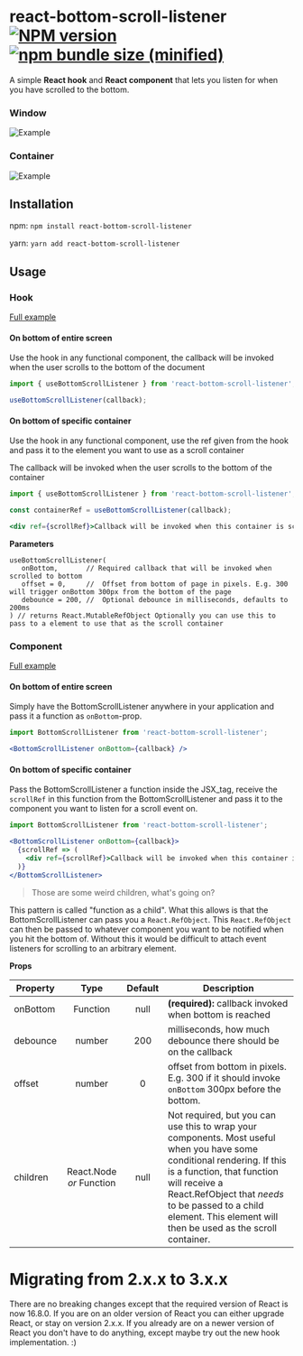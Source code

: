 # react-bottom-scroll-listener [![NPM version](https://img.shields.io/npm/v/react-bottom-scroll-listener.svg?style=flat)](https://www.npmjs.com/package/react-bottom-scroll-listener) [![npm bundle size (minified)](https://img.shields.io/bundlephobia/minzip/react-bottom-scroll-listener.svg)](https://github.com/karl-run/react-bottom-scroll-listener)

A simple **React hook** and **React component** that lets you listen for when you have scrolled to the bottom.

### Window

![Example](./example.gif)

### Container

![Example](./example_inner.gif)

## Installation

npm:
`npm install react-bottom-scroll-listener`

yarn:
`yarn add react-bottom-scroll-listener`

## Usage

### Hook

[Full example](/example/src/HookExample.js)

#### On bottom of entire screen

Use the hook in any functional component, the callback will be invoked
when the user scrolls to the bottom of the document

```jsx
import { useBottomScrollListener } from 'react-bottom-scroll-listener';

useBottomScrollListener(callback);
```

#### On bottom of specific container

Use the hook in any functional component, use the ref given from the hook
and pass it to the element you want to use as a scroll container

The callback will be invoked when the user scrolls to the bottom of the container

```jsx
import { useBottomScrollListener } from 'react-bottom-scroll-listener';

const containerRef = useBottomScrollListener(callback);

<div ref={scrollRef}>Callback will be invoked when this container is scrolled to bottom.</div>
```

**Parameters**

```
useBottomScrollListener(
   onBottom,       // Required callback that will be invoked when scrolled to bottom
   offset = 0,     //  Offset from bottom of page in pixels. E.g. 300 will trigger onBottom 300px from the bottom of the page
   debounce = 200, //  Optional debounce in milliseconds, defaults to 200ms
) // returns React.MutableRefObject Optionally you can use this to pass to a element to use that as the scroll container
```

### Component

[Full example](/example/src/ComponentExample.js)

#### On bottom of entire screen

Simply have the BottomScrollListener anywhere in your application and pass it a function as `onBottom`-prop.

```jsx
import BottomScrollListener from 'react-bottom-scroll-listener';

<BottomScrollListener onBottom={callback} />
```

#### On bottom of specific container

Pass the BottomScrollListener a function inside the JSX_tag, receive the `scrollRef` in this function from the BottomScrollListener
and pass it to the component you want to listen for a scroll event on.

```jsx
import BottomScrollListener from 'react-bottom-scroll-listener';

<BottomScrollListener onBottom={callback}>
  {scrollRef => (
    <div ref={scrollRef}>Callback will be invoked when this container is scrolled to bottom.</div>
  )}
</BottomScrollListener>
```

> Those are some weird children, what's going on?

This pattern is called "function as a child". What this allows is that the BottomScrollListener can pass you a `React.RefObject`. This
`React.RefObject` can then be passed to whatever component you want to be notified when you hit the bottom of. Without this it would be
difficult to attach event listeners for scrolling to an arbitrary element.

**Props**

| Property |           Type           | Default | Description                                                                                                                                                                                                                                                                                 |
| -------- | :----------------------: | :-----: | ------------------------------------------------------------------------------------------------------------------------------------------------------------------------------------------------------------------------------------------------------------------------------------------- |
| onBottom |         Function         |  null   | **(required):** callback invoked when bottom is reached                                                                                                                                                                                                                                     |
| debounce |          number          |   200   | milliseconds, how much debounce there should be on the callback                                                                                                                                                                                                                             |
| offset   |          number          |    0    | offset from bottom in pixels. E.g. 300 if it should invoke `onBottom` 300px before the bottom.                                                                                                                                                                                              |
| children | React.Node _or_ Function |  null   | Not required, but you can use this to wrap your components. Most useful when you have some conditional rendering. If this is a function, that function will receive a React.RefObject that _needs_ to be passed to a child element. This element will then be used as the scroll container. |

# Migrating from 2.x.x to 3.x.x

There are no breaking changes except that the required version of React is now 16.8.0. If you are on an
older version of React you can either upgrade React, or stay on version 2.x.x. If you already
are on a newer version of React you don't have to do anything, except maybe try out the new hook implementation. :)
